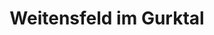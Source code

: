 ---
title: Weitensfeld im Gurktal
url: /weitensfeld-im-gurktal/
latitude: 46.851
longitude: 14.168
---